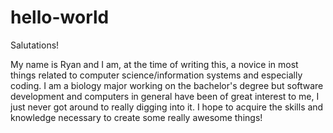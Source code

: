 # hello-world

Salutations!

My name is Ryan and I am, at the time of writing this, a novice in most things related to computer science/information systems and especially coding. 
I am a biology major working on the bachelor's degree but software development and computers in general have been of great interest to me, I just never got around to really digging into it. 
I hope to acquire the skills and knowledge necessary to create some really awesome things!
